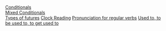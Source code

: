 [Conditionals](https://www.youtube.com/watch?v=uDoBdq0s8eY)\
[Mixed Conditionals](https://www.youtube.com/watch?v=_Mv7fBqauvc)\
[Types of futures](https://www.youtube.com/watch?v=0-6ZBRkZKWI)
[Clock Reading](https://www.youtube.com/watch?v=-fCcdzHj7fg)
[Pronunciation for regular verbs](https://www.youtube.com/watch?v=DyAp3-H62ow)
[Used to, to be used to, to get used to](https://www.youtube.com/watch?v=JNjhav6TaB0)
